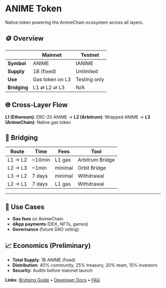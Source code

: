 # ANIME Token

Native token powering the AnimeChain ecosystem across all layers.

## 🪙 Overview

| | Mainnet | Testnet |
|--|---------|---------|
| **Symbol** | ANIME | tANIME |
| **Supply** | 1B (fixed) | Unlimited |
| **Use** | Gas token on L3 | Testing only |
| **Bridging** | L1 ⇄ L2 ⇄ L3 | N/A |

## 🌐 Cross-Layer Flow

**L1 (Ethereum)**: ERC-20 ANIME → **L2 (Arbitrum)**: Wrapped ANIME → **L3 (AnimeChain)**: Native gas token

## 🔄 Bridging

| Route | Time | Fees | Tool |
|-------|------|------|------|
| L1 → L2 | ~10min | L1 gas | Arbitrum Bridge |
| L2 → L3 | ~1min | minimal | Orbit Bridge |
| L3 → L2 | 7 days | minimal | Withdrawal |
| L2 → L1 | 7 days | L1 gas | Withdrawal |

---

## 💸 Use Cases

- **Gas fees** on AnimeChain
- **dApp payments** (DEX, NFTs, games)  
- **Governance** (future DAO voting)

## 📈 Economics (Preliminary)

- **Total Supply**: 1B ANIME (fixed)
- **Distribution**: 40% community, 25% treasury, 20% team, 15% investors
- **Security**: Audits before mainnet launch

**Links**: [Bridging Guide](bridging.md) • [Developer Docs](../developers/index.md) • [FAQ](../resources/faq.md) 